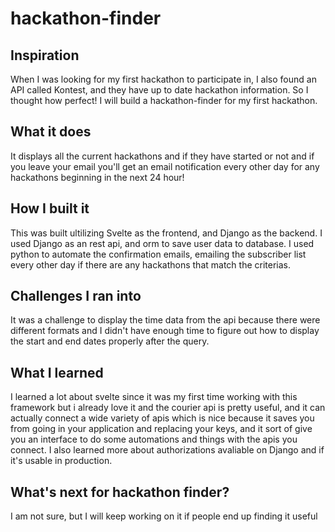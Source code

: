 # hackathon-finder

## Inspiration
When I was looking for my first hackathon to participate in, I also found an API called Kontest, and they have up to date hackathon information. 
So I thought how perfect! I will build a hackathon-finder for my first hackathon.
## What it does
 It displays all the current hackathons and if they have started or not and if you leave your email you'll get an email notification every other day for any hackathons beginning in the next 24 hour!
## How I built it
This was built ultilizing Svelte as the frontend, and Django as the backend. I used Django as an rest api, and orm to save user data to database.
I used python to automate the confirmation emails, emailing the subscriber list every other day if there are any hackathons that match the criterias.
## Challenges I ran into
It was a challenge to display the time data from the api because there were different formats and I didn't have enough time to figure out how to display the start and end dates properly after the query.
## What I learned
I learned a lot about svelte since it was my first time working with this framework but i already love it and the courier api is pretty useful, and
it can actually connect a wide variety of apis which is nice because it saves you from going in your application and replacing your keys, and it sort of give you an interface to do some automations and things with the apis you connect. I also learned more about authorizations avaliable on Django and if it's usable in production.
## What's next for hackathon finder?
I am not sure, but I will keep working on it if people end up finding it useful
